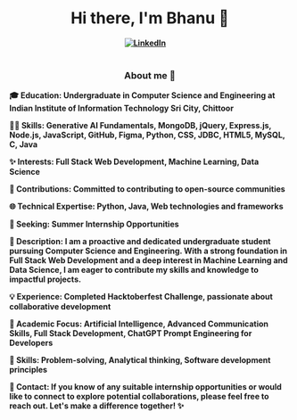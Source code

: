 <h1 align="center"><b>Hi there, I'm Bhanu 🌟</h1>
<div align="center">
<a href="https://www.linkedin.com/in/bhanuprakash1606/"><img src="https://img.shields.io/badge/-LinkedIn-blue?style=for-the-badge&logo=linkedin" alt="LinkedIn" /></a>&nbsp;
<a href=""><img src="https://img.shields.io/badge/-Portfolio-important?style=for-the-badge&logo=" alt="" /></a>&nbsp;
<a href=""><img src="" alt="" /></a>&nbsp;
</div>

<br />

<h3 align="center">About me 📃</h3>
🎓 Education: Undergraduate in Computer Science and Engineering at Indian Institute of Information Technology Sri City, Chittoor

👩‍💻 **Skills**: Generative AI Fundamentals, MongoDB, jQuery, Express.js, Node.js, JavaScript, GitHub, Figma, Python, CSS, JDBC, HTML5, MySQL, C, Java

✨ **Interests**: Full Stack Web Development, Machine Learning, Data Science

🌟 **Contributions**: Committed to contributing to open-source communities

🌐 **Technical Expertise**: Python, Java, Web technologies and frameworks

🚀 **Seeking**: Summer Internship Opportunities

💼 **Description**: I am a proactive and dedicated undergraduate student pursuing Computer Science and Engineering. With a strong foundation in Full Stack Web Development and a deep interest in Machine Learning and Data Science, I am eager to contribute my skills and knowledge to impactful projects.

💡 **Experience**: Completed Hacktoberfest Challenge, passionate about collaborative development

📌 **Academic Focus**: Artificial Intelligence, Advanced Communication Skills, Full Stack Development, ChatGPT Prompt Engineering for Developers

🤝 **Skills**: Problem-solving, Analytical thinking, Software development principles

📧 **Contact**: If you know of any suitable internship opportunities or would like to connect to explore potential collaborations, please feel free to reach out. Let's make a difference together! ✨
